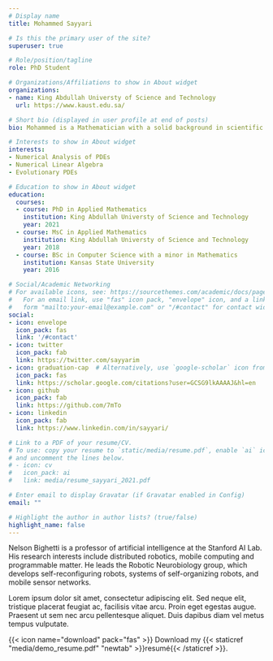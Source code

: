 ```yaml
---
# Display name
title: Mohammed Sayyari

# Is this the primary user of the site?
superuser: true

# Role/position/tagline
role: PhD Student

# Organizations/Affiliations to show in About widget
organizations:
- name: King Abdullah Universty of Science and Technology
  url: https://www.kaust.edu.sa/

# Short bio (displayed in user profile at end of posts)
bio: Mohammed is a Mathematician with a solid background in scientific programming. Mohammed's mathematical interests are in the analysis of partial differential equations and the discretization thereof. Mohammed thrives in environments that empower him to make decisions about project planning and execution. Mohammed is also a great asset in most team combinations.

# Interests to show in About widget
interests:
- Numerical Analysis of PDEs
- Numerical Linear Algebra
- Evolutionary PDEs

# Education to show in About widget
education:
  courses:
  - course: PhD in Applied Mathematics
    institution: King Abdullah Universty of Science and Technology
    year: 2021
  - course: MsC in Applied Mathematics
    institution: King Abdullah Universty of Science and Technology
    year: 2018
  - course: BSc in Computer Science with a minor in Mathematics
    institution: Kansas State University
    year: 2016

# Social/Academic Networking
# For available icons, see: https://sourcethemes.com/academic/docs/page-builder/#icons
#   For an email link, use "fas" icon pack, "envelope" icon, and a link in the
#   form "mailto:your-email@example.com" or "/#contact" for contact widget.
social:
- icon: envelope
  icon_pack: fas
  link: '/#contact'
- icon: twitter
  icon_pack: fab
  link: https://twitter.com/sayyarim
- icon: graduation-cap  # Alternatively, use `google-scholar` icon from `ai` icon pack
  icon_pack: fas
  link: https://scholar.google.com/citations?user=GCSG9lkAAAAJ&hl=en
- icon: github
  icon_pack: fab
  link: https://github.com/7mTo
- icon: linkedin
  icon_pack: fab
  link: https://www.linkedin.com/in/sayyari/

# Link to a PDF of your resume/CV.
# To use: copy your resume to `static/media/resume.pdf`, enable `ai` icons in `params.toml`, 
# and uncomment the lines below.
# - icon: cv
#   icon_pack: ai
#   link: media/resume_sayyari_2021.pdf

# Enter email to display Gravatar (if Gravatar enabled in Config)
email: ""

# Highlight the author in author lists? (true/false)
highlight_name: false
---
```


Nelson Bighetti is a professor of artificial intelligence at the Stanford AI Lab. His research interests include distributed robotics, mobile computing and programmable matter. He leads the Robotic Neurobiology group, which develops self-reconfiguring robots, systems of self-organizing robots, and mobile sensor networks.

Lorem ipsum dolor sit amet, consectetur adipiscing elit. Sed neque elit, tristique placerat feugiat ac, facilisis vitae arcu. Proin eget egestas augue. Praesent ut sem nec arcu pellentesque aliquet. Duis dapibus diam vel metus tempus vulputate.

{{< icon name="download" pack="fas" >}} Download my {{< staticref "media/demo_resume.pdf" "newtab" >}}resumé{{< /staticref >}}.

